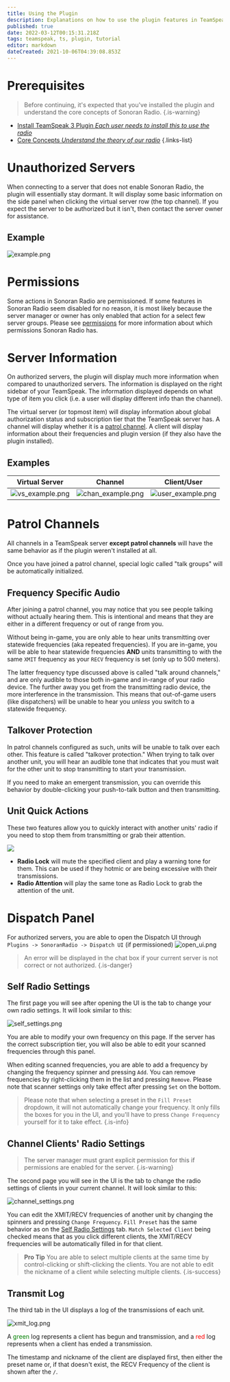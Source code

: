 ```yaml
---
title: Using the Plugin
description: Explanations on how to use the plugin features in TeamSpeak
published: true
date: 2022-03-12T00:15:31.218Z
tags: teamspeak, ts, plugin, tutorial
editor: markdown
dateCreated: 2021-10-06T04:39:08.853Z
---
```


# Prerequisites

> Before continuing, it's expected that you've installed the plugin and understand the core concepts of Sonoran Radio.
{.is-warning}

- [Install TeamSpeak 3 Plugin *Each user needs to install this to use the radio*](/tutorials/install-plugin)
- [Core Concepts *Understand the theory of our radio*](/tutorials/core-concepts)
{.links-list}

# Unauthorized Servers

When connecting to a server that does not enable Sonoran Radio, the plugin will essentially stay dormant. It will display some basic information on the side panel when clicking the virtual server row (the top channel). If you expect the server to be authorized but it isn't, then contact the server owner for assistance.

## Example
![example.png](https://i.imgur.com/JtzaM3y.png)

# Permissions

Some actions in Sonoran Radio are permissioned. If some features in Sonoran Radio seem disabled for no reason, it is most likely because the server manager or owner has only enabled that action for a select few server groups. Please see [permissions](/permissions#current-permissions) for more information about which permissions Sonoran Radio has.

# Server Information

On authorized servers, the plugin will display much more information when compared to unauthorized servers. The information is displayed on the right sidebar of your TeamSpeak. The information displayed depends on what type of item you click (i.e. a user will display different info than the channel).

The virtual server (or topmost item) will display information about global authorization status and subscription tier that the TeamSpeak server has. A channel will display whether it is a [patrol channel](#patrol-channels). A client will display information about their frequencies and plugin version (if they also have the plugin installed).

## Examples

|Virtual Server|Channel|Client/User|
|-|-|-|
|![vs_example.png](https://i.imgur.com/6iA7o6x.png)|![chan_example.png](https://i.imgur.com/yDhoPGV.png)|![user_example.png](https://i.imgur.com/4Hri5BM.png)|

# Patrol Channels

All channels in a TeamSpeak server **except patrol channels** will have the same behavior as if the plugin weren't installed at all.

Once you have joined a patrol channel, special logic called "talk groups" will be automatically initialized. 

## Frequency Specific Audio

After joining a patrol channel, you may notice that you see people talking without actually hearing them. This is intentional and means that they are either in a different frequency or out of range from you.

Without being in-game, you are only able to hear units transmitting over statewide frequencies (aka repeated frequencies). If you are in-game, you will be able to hear statewide frequencies **AND** units transmitting to with the same `XMIT` frequency as your `RECV` frequency is set (only up to 500 meters).

The latter frequency type discussed above is called "talk around channels," and are only audible to those both in-game and in-range of your radio device. The further away you get from the transmitting radio device, the more interference in the transmission. This means that out-of-game users (like dispatchers) will be unable to hear you *unless* you switch to a statewide frequency.

## Talkover Protection

In patrol channels configured as such, units will be unable to talk over each other. This feature is called "talkover protection." When trying to talk over another unit, you will hear an audible tone that indicates that you must wait for the other unit to stop transmitting to start your transmission.

If you need to make an emergent transmission, you can override this behavior by double-clicking your push-to-talk button and then transmitting.

## Unit Quick Actions

These two features allow you to quickly interact with another units' radio if you need to stop them from transmitting or grab their attention.

![](https://i.imgur.com/fl51bla.png)

* **Radio Lock** will mute the specified client and play a warning tone for them. This can be used if they hotmic or are being excessive with their transmissions.
* **Radio Attention** will play the same tone as Radio Lock to grab the attention of the unit.

# Dispatch Panel

For authorized servers, you are able to open the Dispatch UI through `Plugins -> SonoranRadio -> Dispatch UI` (if permissioned)
![open_ui.png](https://i.imgur.com/dX9BJXU.png)

> An error will be displayed in the chat box if your current server is not correct or not authorized.
{.is-danger}


## Self Radio Settings

The first page you will see after opening the UI is the tab to change your own radio settings. It will look similar to this:

![self_settings.png](https://i.imgur.com/zEovr1o.png)

You are able to modify your own frequency on this page. If the server has the correct subscription tier, you will also be able to edit your scanned frequencies through this panel.

When editing scanned frequencies, you are able to add a frequency by changing the frequency spinner and pressing `Add`. You can remove frequencies by right-clicking them in the list and pressing `Remove`. Please note that scanner settings only take effect after pressing `Set` on the bottom.

> Please note that when selecting a preset in the `Fill Preset` dropdown, it will not automatically change your frequency. It only fills the boxes for you in the UI, and you'll have to press `Change Frequency` yourself for it to take effect.
{.is-info}

## Channel Clients' Radio Settings

> The server manager must grant explicit permission for this if permissions are enabled for the server.
{.is-warning}

The second page you will see in the UI is the tab to change the radio settings of clients in your current channel. It will look similar to this:

![channel_settings.png](https://i.imgur.com/KEG6akK.png)

You can edit the XMIT/RECV frequencies of another unit by changing the spinners and pressing `Change Frequency`. `Fill Preset` has the same behavior as on the [Self Radio Settings](#self-radio-settings) tab. `Match Selected Client` being checked means that as you click different clients, the XMIT/RECV frequencies will be automatically filled in for that client.

> **Pro Tip** You are able to select multiple clients at the same time by control-clicking or shift-clicking the clients. You are not able to edit the nickname of a client while selecting multiple clients.
{.is-success}

## Transmit Log

The third tab in the UI displays a log of the transmissions of each unit.

![xmit_log.png](https://i.imgur.com/jOkn9MT.png)

A <span style="color:green">green</span> log represents a client has begun and transmission, and a <span style="color:red">red</span> log represents when a client has ended a transmission.

The timestamp and nickname of the client are displayed first, then either the preset name or, if that doesn't exist, the RECV Frequency of the client is shown after the `/`.